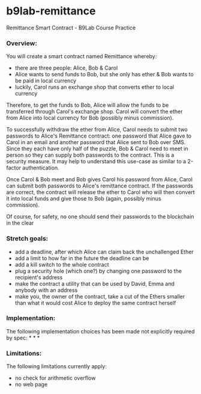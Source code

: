 # b9lab-remittance
Remittance Smart Contract - B9Lab Course Practice

### Overview: 
You will create a smart contract named Remittance whereby:
* there are three people: Alice, Bob & Carol
* Alice wants to send funds to Bob, but she only has ether & Bob wants to be paid in local currency
* luckily, Carol runs an exchange shop that converts ether to local currency

Therefore, to get the funds to Bob, Alice will allow the funds to be transferred through Carol's exchange shop. Carol will convert the ether from Alice into local currency for Bob (possibly minus commission).

To successfully withdraw the ether from Alice, Carol needs to submit two passwords to Alice's Remittance contract: one password that Alice gave to Carol in an email and another password that Alice sent to Bob over SMS. Since they each have only half of the puzzle, Bob & Carol need to meet in person so they can supply both passwords to the contract. This is a security measure. It may help to understand this use-case as similar to a 2-factor authentication.

Once Carol & Bob meet and Bob gives Carol his password from Alice, Carol can submit both passwords to Alice's remittance contract. If the passwords are correct, the contract will release the ether to Carol who will then convert it into local funds and give those to Bob (again, possibly minus commission).

Of course, for safety, no one should send their passwords to the blockchain in the clear

### Stretch goals:
* add a deadline, after which Alice can claim back the unchallenged Ether
* add a limit to how far in the future the deadline can be
* add a kill switch to the whole contract
* plug a security hole (which one?) by changing one password to the recipient's address
* make the contract a utility that can be used by David, Emma and anybody with an address
* make you, the owner of the contract, take a cut of the Ethers smaller than what it would cost Alice to deploy the same contract herself

### Implementation:
The following implementation choices has been made not explicitly required by spec:
*
*
*

### Limitations:
The following limitations currently apply:
* no check for arithmetic overflow
* no web page
